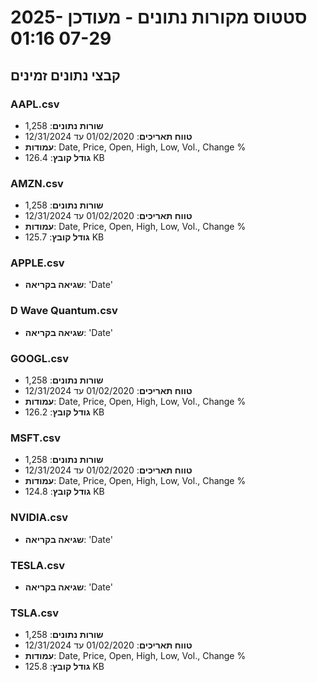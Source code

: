 # סטטוס מקורות נתונים - מעודכן 2025-07-29 01:16

## קבצי נתונים זמינים

### AAPL.csv
- **שורות נתונים**: 1,258
- **טווח תאריכים**: 01/02/2020 עד 12/31/2024
- **עמודות**: Date, Price, Open, High, Low, Vol., Change %
- **גודל קובץ**: 126.4 KB

### AMZN.csv
- **שורות נתונים**: 1,258
- **טווח תאריכים**: 01/02/2020 עד 12/31/2024
- **עמודות**: Date, Price, Open, High, Low, Vol., Change %
- **גודל קובץ**: 125.7 KB

### APPLE.csv
- **שגיאה בקריאה**: 'Date'

### D Wave Quantum.csv
- **שגיאה בקריאה**: 'Date'

### GOOGL.csv
- **שורות נתונים**: 1,258
- **טווח תאריכים**: 01/02/2020 עד 12/31/2024
- **עמודות**: Date, Price, Open, High, Low, Vol., Change %
- **גודל קובץ**: 126.2 KB

### MSFT.csv
- **שורות נתונים**: 1,258
- **טווח תאריכים**: 01/02/2020 עד 12/31/2024
- **עמודות**: Date, Price, Open, High, Low, Vol., Change %
- **גודל קובץ**: 124.8 KB

### NVIDIA.csv
- **שגיאה בקריאה**: 'Date'

### TESLA.csv
- **שגיאה בקריאה**: 'Date'

### TSLA.csv
- **שורות נתונים**: 1,258
- **טווח תאריכים**: 01/02/2020 עד 12/31/2024
- **עמודות**: Date, Price, Open, High, Low, Vol., Change %
- **גודל קובץ**: 125.8 KB

